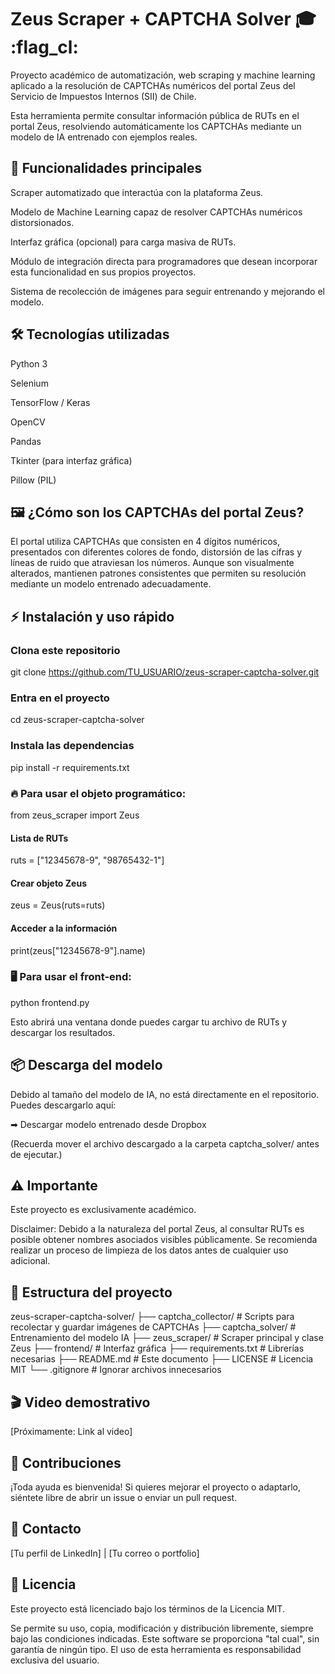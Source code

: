 # Zeus Scraper + CAPTCHA Solver :mortar_board: :flag_cl:

Proyecto académico de automatización, web scraping y machine learning aplicado a la resolución de CAPTCHAs numéricos del portal Zeus del Servicio de Impuestos Internos (SII) de Chile.

Esta herramienta permite consultar información pública de RUTs en el portal Zeus, resolviendo automáticamente los CAPTCHAs mediante un modelo de IA entrenado con ejemplos reales.



## :rocket: Funcionalidades principales

Scraper automatizado que interactúa con la plataforma Zeus.

Modelo de Machine Learning capaz de resolver CAPTCHAs numéricos distorsionados.

Interfaz gráfica (opcional) para carga masiva de RUTs.

Módulo de integración directa para programadores que desean incorporar esta funcionalidad en sus propios proyectos.

Sistema de recolección de imágenes para seguir entrenando y mejorando el modelo.

## :hammer_and_wrench: Tecnologías utilizadas

Python 3

Selenium

TensorFlow / Keras

OpenCV

Pandas

Tkinter (para interfaz gráfica)

Pillow (PIL)



## :framed_picture: ¿Cómo son los CAPTCHAs del portal Zeus?

El portal utiliza CAPTCHAs que consisten en 4 dígitos numéricos, presentados con diferentes colores de fondo, distorsión de las cifras y líneas de ruido que atraviesan los números. Aunque son visualmente alterados, mantienen patrones consistentes que permiten su resolución mediante un modelo entrenado adecuadamente.



## :zap: Instalación y uso rápido




### Clona este repositorio
git clone https://github.com/TU_USUARIO/zeus-scraper-captcha-solver.git
### Entra en el proyecto
cd zeus-scraper-captcha-solver
### Instala las dependencias
pip install -r requirements.txt

### :fire: Para usar el objeto programático:
from zeus_scraper import Zeus
#### Lista de RUTs
ruts = ["12345678-9", "98765432-1"]
#### Crear objeto Zeus
zeus = Zeus(ruts=ruts)
#### Acceder a la información
print(zeus["12345678-9"].name)

### :desktop_computer: Para usar el front-end:

python frontend.py

Esto abrirá una ventana donde puedes cargar tu archivo de RUTs y descargar los resultados.

## :package: Descarga del modelo

Debido al tamaño del modelo de IA, no está directamente en el repositorio. Puedes descargarlo aquí:

➡ Descargar modelo entrenado desde Dropbox

(Recuerda mover el archivo descargado a la carpeta captcha_solver/ antes de ejecutar.)

## :warning: Importante

Este proyecto es exclusivamente académico.

Disclaimer: Debido a la naturaleza del portal Zeus, al consultar RUTs es posible obtener nombres asociados visibles públicamente. Se recomienda realizar un proceso de limpieza de los datos antes de cualquier uso adicional.

## :file_folder: Estructura del proyecto

zeus-scraper-captcha-solver/
├── captcha_collector/       # Scripts para recolectar y guardar imágenes de CAPTCHAs
├── captcha_solver/          # Entrenamiento del modelo IA
├── zeus_scraper/            # Scraper principal y clase Zeus
├── frontend/                # Interfaz gráfica
├── requirements.txt         # Librerías necesarias
├── README.md                # Este documento
├── LICENSE                  # Licencia MIT
└── .gitignore               # Ignorar archivos innecesarios

## :clapper: Video demostrativo

[Próximamente: Link al video]

## :handshake: Contribuciones

¡Toda ayuda es bienvenida!
Si quieres mejorar el proyecto o adaptarlo, siéntete libre de abrir un issue o enviar un pull request.

## :link: Contacto

[Tu perfil de LinkedIn] | [Tu correo o portfolio]

## :memo: Licencia

Este proyecto está licenciado bajo los términos de la Licencia MIT.

Se permite su uso, copia, modificación y distribución libremente, siempre bajo las condiciones indicadas.
Este software se proporciona "tal cual", sin garantía de ningún tipo.
El uso de esta herramienta es responsabilidad exclusiva del usuario.

